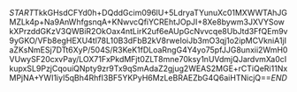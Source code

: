 $START$TkkGHsdCFYd0h+DQddGcim096lU+5LdryaTYunuXc01MXWWTAhJGMZLk4p+Na9AnWhfgsnqA+KNwvcQfiYCREhtJOpJI+8Xe8bywm3JXVYSowkXPrzddGKzV3QWBiR2OkOax4ntLirK2uf6eAUpGcNvvcqe8UbJtd3FfQEm9v9yGKO/VFb8egHEXU4tl78L10B3dFbB2kV8rweIoiJb3mO3qj1o2ipMCVkniA1jIaZKsNmESj7DTt6XyP/504S/R3KeK1fDLoaRngG4Y4yo75pfJJG8unxii2WmH0VUwySF20cxvPay/LOX71FxPkdMFjt0ZLT8mne70ksy1nUVdmjQJardvmXa0cIkupxSL9PzjCqouiQNpty9zr9Tx9qSmAdaZ2gjug2WEAS2MGE+rCTiQeRi11NxMPjNA+YWI1iyI5qBh4RhfI3BF5YKPyH6MzLeBRAEZbG4Q6aiHTNicjQ==$END$